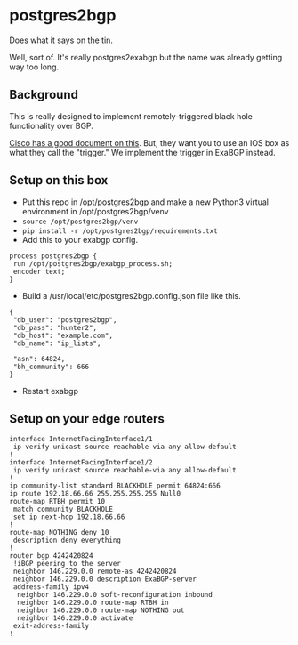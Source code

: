 # postgres2bgp

Does what it says on the tin.

Well, sort of. It's really postgres2exabgp but the name was already getting way too long.

## Background

This is really designed to implement remotely-triggered black hole functionality over BGP.

[Cisco has a good document on this](https://www.cisco.com/c/dam/en_us/about/security/intelligence/blackhole.pdf). But, they want you to use an IOS box as what they call the "trigger." We implement the trigger in ExaBGP instead.

## Setup on this box

* Put this repo in /opt/postgres2bgp and make a new Python3 virtual environment in /opt/postgres2bgp/venv
* `source /opt/postgres2bgp/venv`
* `pip install -r /opt/postgres2bgp/requirements.txt`
* Add this to your exabgp config.

```
process postgres2bgp {
 run /opt/postgres2bgp/exabgp_process.sh;
 encoder text;
}
```

* Build a /usr/local/etc/postgres2bgp.config.json file like this.

```
{
 "db_user": "postgres2bgp",
 "db_pass": "hunter2",
 "db_host": "example.com",
 "db_name": "ip_lists", 

 "asn": 64824,
 "bh_community": 666
}
```

* Restart exabgp

## Setup on your edge routers

```
interface InternetFacingInterface1/1
 ip verify unicast source reachable-via any allow-default
!
interface InternetFacingInterface1/2
 ip verify unicast source reachable-via any allow-default
!
ip community-list standard BLACKHOLE permit 64824:666
ip route 192.18.66.66 255.255.255.255 Null0
route-map RTBH permit 10
 match community BLACKHOLE
 set ip next-hop 192.18.66.66
!
route-map NOTHING deny 10
 description deny everything
!
router bgp 4242420824
 !iBGP peering to the server
 neighbor 146.229.0.0 remote-as 4242420824
 neighbor 146.229.0.0 description ExaBGP-server
 address-family ipv4
  neighbor 146.229.0.0 soft-reconfiguration inbound
  neighbor 146.229.0.0 route-map RTBH in
  neighbor 146.229.0.0 route-map NOTHING out
  neighbor 146.229.0.0 activate
 exit-address-family
!

